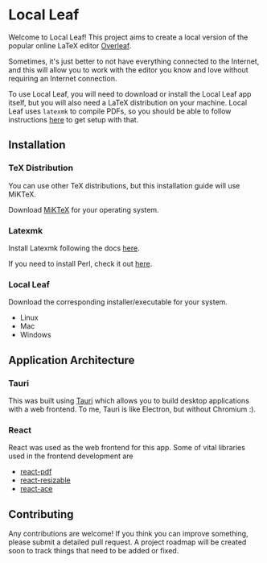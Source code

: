 # Local Leaf
Welcome to Local Leaf! This project aims to create a local version of the popular online LaTeX editor [Overleaf](https://www.overleaf.com/). 

Sometimes, it's just better to not have everything connected to the Internet, and this will allow you to work with the editor you know and love without requiring an Internet connection.

To use Local Leaf, you will need to download or install the Local Leaf app itself, but you will also need a LaTeX distribution on your machine. Local Leaf uses `latexmk` to compile PDFs, so you should be able to follow instructions [here](https://mg.readthedocs.io/latexmk.html) to get setup with that.

## Installation
### TeX Distribution
You can use other TeX distributions, but this installation guide will use MiKTeX.

Download [MiKTeX](https://miktex.org/download) for your operating system.

### Latexmk
Install Latexmk following the docs [here](https://mg.readthedocs.io/latexmk.html#installation).

If you need to install Perl, check it out [here](https://www.perl.org/get.html).

### Local Leaf
Download the corresponding installer/executable for your system.
- Linux
- Mac
- Windows

## Application Architecture

### Tauri
This was built using [Tauri](https://tauri.studio/) which allows you to build desktop applications with a web frontend. To me, Tauri is like Electron, but without Chromium :).

### React
React was used as the web frontend for this app. Some of vital libraries used in the frontend development are
* [react-pdf](https://www.npmjs.com/package/react-pdf)
* [react-resizable](https://www.npmjs.com/package/react-resizable)
* [react-ace](https://www.npmjs.com/package/react-ace)

## Contributing
Any contributions are welcome! If you think you can improve something, please submit a detailed pull request. A project roadmap will be created soon to track things that need to be added or fixed.

